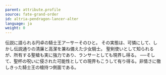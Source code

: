 ```yaml
---
parent: attribute.profile
source: fate-grand-order
id: altria-pendragon-lancer-alter
language: ja
weight: 0
---
```


伝説に語られる円卓の騎士王アーサーそのひと。
その実態は、可憐にして、しかし伝説通りの清廉と高潔を兼ね備えた少女騎士。
聖剣使いとして知られるが、所有する聖槍も実に強力であり、ランサーとしても現界し得る。
──そして、聖杯の呪いに侵された可能性としての現界もこうして有り得る。非情さに徹しきった騎士王の槍持つ側面である。
